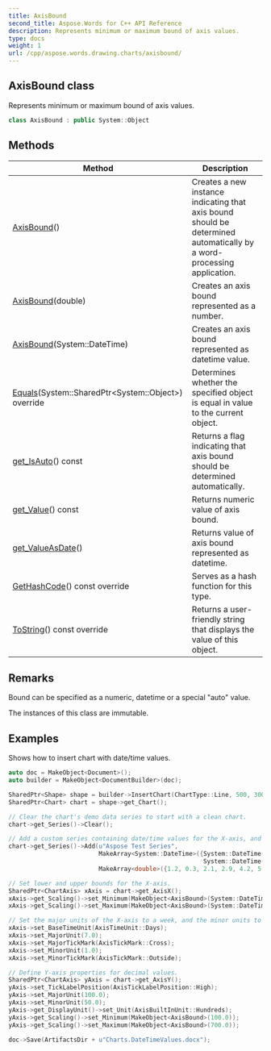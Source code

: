 ```yaml
---
title: AxisBound
second_title: Aspose.Words for C++ API Reference
description: Represents minimum or maximum bound of axis values.
type: docs
weight: 1
url: /cpp/aspose.words.drawing.charts/axisbound/
---
```

## AxisBound class


Represents minimum or maximum bound of axis values.

```cpp
class AxisBound : public System::Object
```

## Methods

| Method | Description |
| --- | --- |
| [AxisBound](./axisbound/)() | Creates a new instance indicating that axis bound should be determined automatically by a word-processing application. |
| [AxisBound](./axisbound/)(double) | Creates an axis bound represented as a number. |
| [AxisBound](./axisbound/)(System::DateTime) | Creates an axis bound represented as datetime value. |
| [Equals](./equals/)(System::SharedPtr\<System::Object\>) override | Determines whether the specified object is equal in value to the current object. |
| [get_IsAuto](./get_isauto/)() const | Returns a flag indicating that axis bound should be determined automatically. |
| [get_Value](./get_value/)() const | Returns numeric value of axis bound. |
| [get_ValueAsDate](./get_valueasdate/)() | Returns value of axis bound represented as datetime. |
| [GetHashCode](./gethashcode/)() const override | Serves as a hash function for this type. |
| [ToString](./tostring/)() const override | Returns a user-friendly string that displays the value of this object. |
## Remarks


Bound can be specified as a numeric, datetime or a special "auto" value.

The instances of this class are immutable.

## Examples



Shows how to insert chart with date/time values. 
```cpp
auto doc = MakeObject<Document>();
auto builder = MakeObject<DocumentBuilder>(doc);

SharedPtr<Shape> shape = builder->InsertChart(ChartType::Line, 500, 300);
SharedPtr<Chart> chart = shape->get_Chart();

// Clear the chart's demo data series to start with a clean chart.
chart->get_Series()->Clear();

// Add a custom series containing date/time values for the X-axis, and respective decimal values for the Y-axis.
chart->get_Series()->Add(u"Aspose Test Series",
                         MakeArray<System::DateTime>({System::DateTime(2017, 11, 6), System::DateTime(2017, 11, 9), System::DateTime(2017, 11, 15),
                                                      System::DateTime(2017, 11, 21), System::DateTime(2017, 11, 25), System::DateTime(2017, 11, 29)}),
                         MakeArray<double>({1.2, 0.3, 2.1, 2.9, 4.2, 5.3}));

// Set lower and upper bounds for the X-axis.
SharedPtr<ChartAxis> xAxis = chart->get_AxisX();
xAxis->get_Scaling()->set_Minimum(MakeObject<AxisBound>(System::DateTime(2017, 11, 5).ToOADate()));
xAxis->get_Scaling()->set_Maximum(MakeObject<AxisBound>(System::DateTime(2017, 12, 3)));

// Set the major units of the X-axis to a week, and the minor units to a day.
xAxis->set_BaseTimeUnit(AxisTimeUnit::Days);
xAxis->set_MajorUnit(7.0);
xAxis->set_MajorTickMark(AxisTickMark::Cross);
xAxis->set_MinorUnit(1.0);
xAxis->set_MinorTickMark(AxisTickMark::Outside);

// Define Y-axis properties for decimal values.
SharedPtr<ChartAxis> yAxis = chart->get_AxisY();
yAxis->set_TickLabelPosition(AxisTickLabelPosition::High);
yAxis->set_MajorUnit(100.0);
yAxis->set_MinorUnit(50.0);
yAxis->get_DisplayUnit()->set_Unit(AxisBuiltInUnit::Hundreds);
yAxis->get_Scaling()->set_Minimum(MakeObject<AxisBound>(100.0));
yAxis->get_Scaling()->set_Maximum(MakeObject<AxisBound>(700.0));

doc->Save(ArtifactsDir + u"Charts.DateTimeValues.docx");
```

